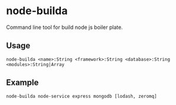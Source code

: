 # node-builda

Command line tool for build node js boiler plate.

## Usage

```
node-builda <name>:String <framework>:String <database>:String <modules>:String|Array
```

## Example

```
node-builda node-service express mongodb [lodash, zeromq]
```